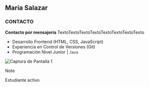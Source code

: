 ## Maria Salazar

### CONTACTO
**Contacto por mensajería**
TextoTextoTextoTextoTextoTextoTextoTexto

- Desarrollo Frontend (HTML, CSS, JavaScript)
- Experiencia en Control de Versiones (Git)
- Programación Nivel Junior | ```Java```

![Captura de Pantalla 1](screenshots/screenshot1.png)

> [!NOTE]
> Estudiante activo
